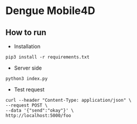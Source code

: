 # Dengue Mobile4D

## How to run

* Installation
```
pip3 install -r requirements.txt
```

* Server side
```
python3 index.py
```

* Test request
```
curl --header "Content-Type: application/json" \
--request POST \
--data '{"send":"okay"}' \
http://localhost:5000/foo
```